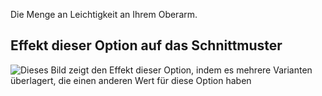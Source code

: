 Die Menge an Leichtigkeit an Ihrem Oberarm.

## Effekt dieser Option auf das Schnittmuster

![Dieses Bild zeigt den Effekt dieser Option, indem es mehrere Varianten überlagert, die einen anderen Wert für diese Option haben](breanna_bicepsease_sample.svg "Effekt dieser Option auf das Schnittmuster")
